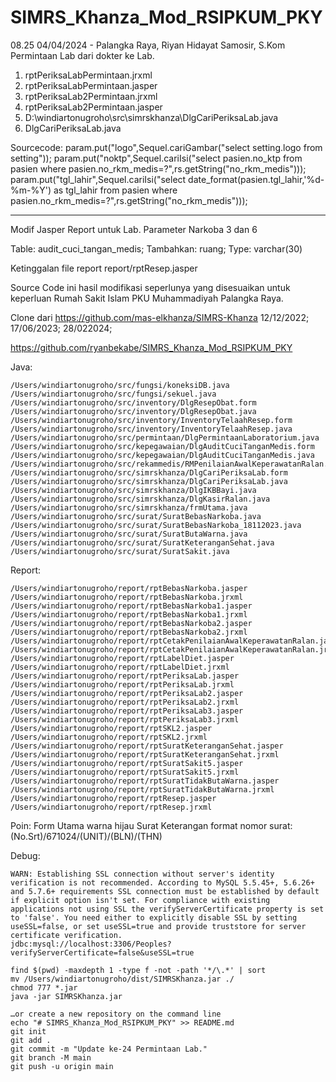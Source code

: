 # SIMRS_Khanza_Mod_RSIPKUM_PKY

08.25 04/04/2024 - Palangka Raya, Riyan Hidayat Samosir, S.Kom
Permintaan Lab dari dokter ke Lab.
1. rptPeriksaLabPermintaan.jrxml
2. rptPeriksaLabPermintaan.jasper
3. rptPeriksaLab2Permintaan.jrxml
4. rptPeriksaLab2Permintaan.jasper
5. D:\windiartonugroho\src\simrskhanza\DlgCariPeriksaLab.java
6. DlgCariPeriksaLab.java

Sourcecode:
param.put("logo",Sequel.cariGambar("select setting.logo from setting")); 
param.put("noktp",Sequel.cariIsi("select pasien.no_ktp from pasien where pasien.no_rkm_medis=?",rs.getString("no_rkm_medis")));
param.put("tgl_lahir",Sequel.cariIsi("select date_format(pasien.tgl_lahir,'%d-%m-%Y') as tgl_lahir from pasien where pasien.no_rkm_medis=?",rs.getString("no_rkm_medis")));


----
Modif Jasper Report untuk Lab. Parameter Narkoba 3 dan 6

Table: audit_cuci_tangan_medis; 
Tambahkan: ruang; 
Type: varchar(30)

Ketinggalan file report report/rptResep.jasper

Source Code ini hasil modifikasi seperlunya yang disesuaikan untuk keperluan Rumah Sakit Islam PKU Muhammadiyah Palangka Raya.

Clone dari https://github.com/mas-elkhanza/SIMRS-Khanza 12/12/2022; 17/06/2023; 28/022024;

https://github.com/ryanbekabe/SIMRS_Khanza_Mod_RSIPKUM_PKY

Java:
```git
/Users/windiartonugroho/src/fungsi/koneksiDB.java
/Users/windiartonugroho/src/fungsi/sekuel.java
/Users/windiartonugroho/src/inventory/DlgResepObat.form
/Users/windiartonugroho/src/inventory/DlgResepObat.java
/Users/windiartonugroho/src/inventory/InventoryTelaahResep.form
/Users/windiartonugroho/src/inventory/InventoryTelaahResep.java
/Users/windiartonugroho/src/permintaan/DlgPermintaanLaboratorium.java
/Users/windiartonugroho/src/kepegawaian/DlgAuditCuciTanganMedis.form
/Users/windiartonugroho/src/kepegawaian/DlgAuditCuciTanganMedis.java
/Users/windiartonugroho/src/rekammedis/RMPenilaianAwalKeperawatanRalan.java
/Users/windiartonugroho/src/simrskhanza/DlgCariPeriksaLab.form
/Users/windiartonugroho/src/simrskhanza/DlgCariPeriksaLab.java
/Users/windiartonugroho/src/simrskhanza/DlgIKBBayi.java
/Users/windiartonugroho/src/simrskhanza/DlgKasirRalan.java
/Users/windiartonugroho/src/simrskhanza/frmUtama.java
/Users/windiartonugroho/src/surat/SuratBebasNarkoba.java
/Users/windiartonugroho/src/surat/SuratBebasNarkoba_18112023.java
/Users/windiartonugroho/src/surat/SuratButaWarna.java
/Users/windiartonugroho/src/surat/SuratKeteranganSehat.java
/Users/windiartonugroho/src/surat/SuratSakit.java
```

Report:
```git
/Users/windiartonugroho/report/rptBebasNarkoba.jasper
/Users/windiartonugroho/report/rptBebasNarkoba.jrxml
/Users/windiartonugroho/report/rptBebasNarkoba1.jasper
/Users/windiartonugroho/report/rptBebasNarkoba1.jrxml
/Users/windiartonugroho/report/rptBebasNarkoba2.jasper
/Users/windiartonugroho/report/rptBebasNarkoba2.jrxml
/Users/windiartonugroho/report/rptCetakPenilaianAwalKeperawatanRalan.jasper
/Users/windiartonugroho/report/rptCetakPenilaianAwalKeperawatanRalan.jrxml
/Users/windiartonugroho/report/rptLabelDiet.jasper
/Users/windiartonugroho/report/rptLabelDiet.jrxml
/Users/windiartonugroho/report/rptPeriksaLab.jasper
/Users/windiartonugroho/report/rptPeriksaLab.jrxml
/Users/windiartonugroho/report/rptPeriksaLab2.jasper
/Users/windiartonugroho/report/rptPeriksaLab2.jrxml
/Users/windiartonugroho/report/rptPeriksaLab3.jasper
/Users/windiartonugroho/report/rptPeriksaLab3.jrxml
/Users/windiartonugroho/report/rptSKL2.jasper
/Users/windiartonugroho/report/rptSKL2.jrxml
/Users/windiartonugroho/report/rptSuratKeteranganSehat.jasper
/Users/windiartonugroho/report/rptSuratKeteranganSehat.jrxml
/Users/windiartonugroho/report/rptSuratSakit5.jasper
/Users/windiartonugroho/report/rptSuratSakit5.jrxml
/Users/windiartonugroho/report/rptSuratTidakButaWarna.jasper
/Users/windiartonugroho/report/rptSuratTidakButaWarna.jrxml
/Users/windiartonugroho/report/rptResep.jasper
/Users/windiartonugroho/report/rptResep.jrxml
```

Poin:
Form Utama warna hijau
Surat Keterangan format nomor surat: (No.Srt)/671024/(UNIT)/(BLN)/(THN)

Debug:
```git
WARN: Establishing SSL connection without server's identity verification is not recommended. According to MySQL 5.5.45+, 5.6.26+ and 5.7.6+ requirements SSL connection must be established by default if explicit option isn't set. For compliance with existing applications not using SSL the verifyServerCertificate property is set to 'false'. You need either to explicitly disable SSL by setting useSSL=false, or set useSSL=true and provide truststore for server certificate verification.
jdbc:mysql://localhost:3306/Peoples?verifyServerCertificate=false&useSSL=true
```
```git
find $(pwd) -maxdepth 1 -type f -not -path '*/\.*' | sort
mv /Users/windiartonugroho/dist/SIMRSKhanza.jar ./
chmod 777 *.jar
java -jar SIMRSKhanza.jar
```

```git
…or create a new repository on the command line
echo "# SIMRS_Khanza_Mod_RSIPKUM_PKY" >> README.md
git init
git add .
git commit -m "Update ke-24 Permintaan Lab."
git branch -M main
git push -u origin main
```
